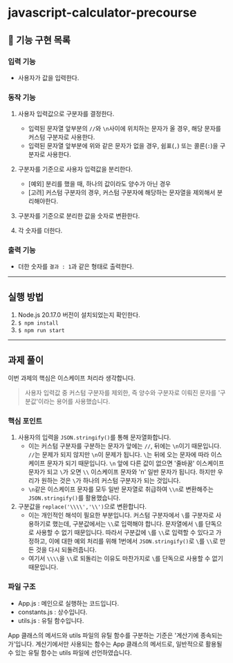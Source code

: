 # javascript-calculator-precourse

## 🔨 기능 구현 목록

### 입력 기능

- 사용자가 값을 입력한다.

### 동작 기능

1. 사용자 입력값으로 구분자를 결정한다.

   - 입력된 문자열 앞부분의 `//`와 `\n`사이에 위치하는 문자가 올 경우, 해당 문자를 커스텀 구분자로 사용한다.
   - 입력된 문자열 앞부분에 위와 같은 문자가 없을 경우, 쉼표(`,`) 또는 콜론(`:`)을 구분자로 사용한다.

2. 구분자를 기준으로 사용자 입력값을 분리한다.
   - [예외] 분리를 했을 때, 하나의 값이라도 양수가 아닌 경우
   - [고려] 커스텀 구분자의 경우, 커스텀 구분자에 해당하는 문자열을 제외해서 분리해야한다.
3. 구분자를 기준으로 분리한 값을 숫자로 변환한다.
4. 각 숫자를 더한다.

### 출력 기능

- 더한 숫자를 `결과 : 1`과 같은 형태로 출력한다.

---

## 실행 방법

1. Node.js 20.17.0 버전이 설치되었는지 확인한다.
2. `$ npm install`
3. `$ npm run start`

---

## 과제 풀이

이번 과제의 핵심은 이스케이프 처리라 생각합니다.

> 사용자 입력값 중 커스텀 구분자를 제외한, 즉 양수와 구분자로 이뤄진 문자를 '구분값'이라는 용어를 사용했습니다.

### 핵심 포인트

1. 사용자의 입력을 `JSON.stringify()`를 통해 문자열화합니다.
   - 이는 커스텀 구분자를 구분하는 문자가 앞에는 `//`, 뒤에는 `\n`이기 때문입니다. `//`는 문제가 되지 않지만 `\n`이 문제가 됩니다. `\`는 뒤에 오는 문자에 따라 이스케이프 문자가 되기 때문입니다. `\n` 앞에 다른 값이 없으면 '줄바꿈' 이스케이프 문자가 되고 `\`가 오면 `\\` 이스케이프 문자와 'n' 일반 문자가 됩니다. 하지만 우리가 원하는 것은 `\`가 하나의 커스텀 구분자가 되는 것입니다.
   - `\n`같은 이스케이프 문자를 모두 일반 문자열로 취급하여 `\\n`로 변환해주는 `JSON.stringify()`를 활용했습니다.
2. 구분값을 `replace('\\\\','\\')`으로 변환합니다.
   - 이는 개인적인 해석이 필요한 부분입니다. 커스텀 구분자에서 `\`를 구분자로 사용하기로 했는데, 구분값에서는 `\\`로 입력해야 합니다. 문자열에서 `\`를 단독으로 사용할 수 없기 때문입니다. 따라서 구분값에 `\`를 `\\`로 입력할 수 있다고 가정하고, 이에 대한 예외 처리를 위해 1번에서 `JSON.stringify()`로 `\`를 `\\`로 만든 것을 다시 되돌려줍니다.
   - 여기서 `\\\\`을 `\\`로 되돌리는 이유도 마찬가지로 `\`를 단독으로 사용할 수 없기 때문입니다.

### 파일 구조

- App.js : 메인으로 실행하는 코드입니다.
- constants.js : 상수입니다.
- utils.js : 유틸 함수입니다.

App 클래스의 메서드와 utils 파일의 유틸 함수를 구분하는 기준은 '계산기에 종속되는가'입니다. 계산기에서만 사용되는 함수는 App 클래스의 메서드로, 일반적으로 활용될 수 있는 유틸 함수는 utils 파일에 선언하였습니다.
